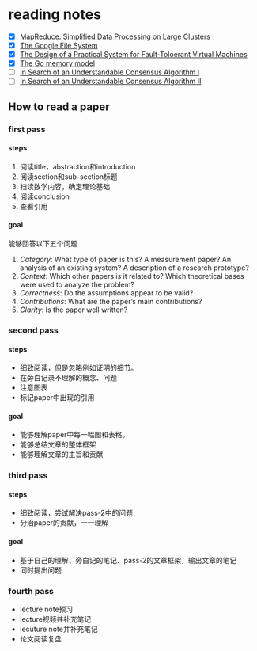 # reading notes

- [x] [MapReduce: Simplified Data Processing on Large Clusters](./1.mapreduce.md)
- [x] [The Google File System](./2.gfs.md)
- [x] [The Design of a Practical System for Fault-Toloerant Virtual Machines](./3.vm-ft.md)
- [x] [The Go memory model](./4.go-memory-model.md)
- [ ] [In Search of an Understandable Consensus Algorithm I](./5.raft.md)
- [ ] [In Search of an Understandable Consensus Algorithm II](./6.raft.md)

## How to read a paper

### first pass

#### steps

1. 阅读title，abstraction和introduction
2. 阅读section和sub-section标题
3. 扫读数学内容，确定理论基础
4. 阅读conclusion
5. 查看引用

#### goal

能够回答以下五个问题

1. *Category*: What type of paper is this? A measurement paper? An analysis of an existing system? A description of a research prototype?
2. *Context*: Which other papers is it related to? Which theoretical bases were used to analyze the problem?
3. *Correctness*: Do the assumptions appear to be valid?
4. *Contributions*: What are the paper’s main contributions?
5. *Clarity*: Is the paper well written?

### second pass

#### steps

+ 细致阅读，但是忽略例如证明的细节。
+ 在旁白记录不理解的概念、问题
+ 注意图表
+ 标记paper中出现的引用

#### goal

+ 能够理解paper中每一幅图和表格。
+ 能够总结文章的整体框架
+ 能够理解文章的主旨和贡献

### third pass

#### steps

+ 细致阅读，尝试解决pass-2中的问题
+ 分治paper的贡献，一一理解

#### goal

+ 基于自己的理解、旁白记的笔记、pass-2的文章框架，输出文章的笔记
+ 同时提出问题

### fourth pass

+ lecture note预习
+ lecture视频并补充笔记
+ lecuture note并补充笔记
+ 论文阅读复盘
